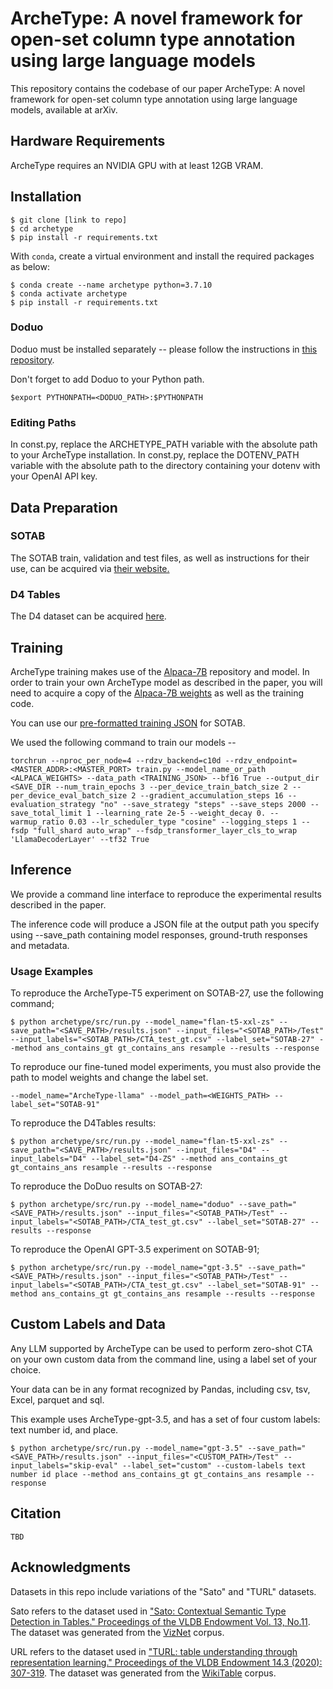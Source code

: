 # ArcheType: A novel framework for open-set column type annotation using large language models 

This repository contains the codebase of our paper ArcheType: A novel framework for open-set column type annotation using large language models, available at arXiv.

## Hardware Requirements

ArcheType requires an NVIDIA GPU with at least 12GB VRAM.

## Installation

```console
$ git clone [link to repo]
$ cd archetype
$ pip install -r requirements.txt 
```

With `conda`, create a virtual environment and install the required packages as below:


```console
$ conda create --name archetype python=3.7.10
$ conda activate archetype
$ pip install -r requirements.txt
```

### Doduo

Doduo must be installed separately -- please follow the instructions in [this repository](https://github.com/megagonlabs/doduo).

Don't forget to add Doduo to your Python path.

```console
$export PYTHONPATH=<DODUO_PATH>:$PYTHONPATH
```

### Editing Paths

In const.py, replace the ARCHETYPE_PATH variable with the absolute path to your ArcheType installation.
In const.py, replace the DOTENV_PATH variable with the absolute path to the directory containing your dotenv with your OpenAI API key.
  
## Data Preparation

### SOTAB

The SOTAB train, validation and test files, as well as instructions for their use, can be acquired via [their website.](http://webdatacommons.org/structureddata/sotab/)

### D4 Tables

The D4 dataset can be acquired [here](https://zenodo.org/record/3647613).

## Training

ArcheType training makes use of the [Alpaca-7B](https://github.com/tatsu-lab/stanford_alpaca) repository and model. In order to train your own ArcheType model as described in the paper, you will need to acquire a copy of the [Alpaca-7B weights](https://huggingface.co/chavinlo/alpaca-native) as well as the training code.

You can use our [pre-formatted training JSON](https://drive.google.com/drive/folders/1WCnPvgwkHZxH6709rAa_Ox7CgxxLvjEg?usp=share_link) for SOTAB.

We used the following command to train our models --

```console
torchrun --nproc_per_node=4 --rdzv_backend=c10d --rdzv_endpoint=<MASTER_ADDR>:<MASTER_PORT> train.py --model_name_or_path <ALPACA_WEIGHTS> --data_path <TRAINING_JSON> --bf16 True --output_dir <SAVE_DIR --num_train_epochs 3 --per_device_train_batch_size 2 --per_device_eval_batch_size 2 --gradient_accumulation_steps 16 --evaluation_strategy "no" --save_strategy "steps" --save_steps 2000 --save_total_limit 1 --learning_rate 2e-5 --weight_decay 0. --warmup_ratio 0.03 --lr_scheduler_type "cosine" --logging_steps 1 --fsdp "full_shard auto_wrap" --fsdp_transformer_layer_cls_to_wrap 'LlamaDecoderLayer' --tf32 True
```
  
## Inference

We provide a command line interface to reproduce the experimental results described in the paper.

The inference code will produce a JSON file at the output path you specify using --save_path containing model responses, ground-truth responses and metadata.

### Usage Examples

To reproduce the ArcheType-T5 experiment on SOTAB-27, use the following command;

```console
$ python archetype/src/run.py --model_name="flan-t5-xxl-zs" --save_path="<SAVE_PATH>/results.json" --input_files="<SOTAB_PATH>/Test" --input_labels="<SOTAB_PATH>/CTA_test_gt.csv" --label_set="SOTAB-27" --method ans_contains_gt gt_contains_ans resample --results --response
```

To reproduce our fine-tuned model experiments, you must also provide the path to model weights and change the label set.

```console
--model_name="ArcheType-llama" --model_path=<WEIGHTS_PATH> --label_set="SOTAB-91"
```

To reproduce the D4Tables results:

```console
$ python archetype/src/run.py --model_name="flan-t5-xxl-zs" --save_path="<SAVE_PATH>/results.json" --input_files="D4" --input_labels="D4" --label_set="D4-ZS" --method ans_contains_gt gt_contains_ans resample --results --response
```

To reproduce the DoDuo results on SOTAB-27:

```console
$ python archetype/src/run.py --model_name="doduo" --save_path="<SAVE_PATH>/results.json" --input_files="<SOTAB_PATH>/Test" --input_labels="<SOTAB_PATH>/CTA_test_gt.csv" --label_set="SOTAB-27" --results --response
```

To reproduce the OpenAI GPT-3.5 experiment on SOTAB-91;

```console
$ python archetype/src/run.py --model_name="gpt-3.5" --save_path="<SAVE_PATH>/results.json" --input_files="<SOTAB_PATH>/Test" --input_labels="<SOTAB_PATH>/CTA_test_gt.csv" --label_set="SOTAB-91" --method ans_contains_gt gt_contains_ans resample --results --response
```

## Custom Labels and Data

Any LLM supported by ArcheType can be used to perform zero-shot CTA on your own custom data from the command line, using a label set of your choice.

Your data can be in any format recognized by Pandas, including csv, tsv, Excel, parquet and sql.

This example uses ArcheType-gpt-3.5, and has a set of four custom labels: text number id, and place.

```console
$ python archetype/src/run.py --model_name="gpt-3.5" --save_path="<SAVE_PATH>/results.json" --input_files="<CUSTOM_PATH>/Test" --input_labels="skip-eval" --label_set="custom" --custom-labels text number id place --method ans_contains_gt gt_contains_ans resample --response
```

## Citation

```
TBD
```

## Acknowledgments

Datasets in this repo include variations of the "Sato" and "TURL" datasets.

Sato refers to the dataset used in ["Sato: Contextual Semantic Type Detection in Tables." Proceedings of the VLDB Endowment Vol. 13, No.11](https://github.com/megagonlabs/sato). The dataset was generated from the [VizNet](https://github.com/mitmedialab/viznet) corpus.

URL refers to the dataset used in ["TURL: table understanding through representation learning." Proceedings of the VLDB Endowment 14.3 (2020): 307-319](https://github.com/sunlab-osu/TURL). The dataset was generated from the [WikiTable](http://websail-fe.cs.northwestern.edu/TabEL/) corpus.